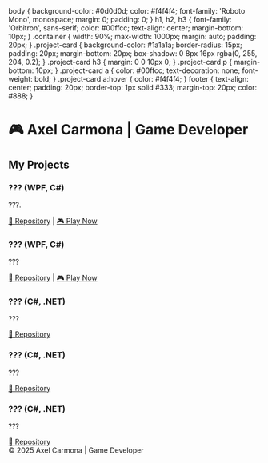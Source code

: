 <!DOCTYPE html>
<html lang="en">
<h
    <style>
        body {
            background-color: #0d0d0d;
            color: #f4f4f4;
            font-family: 'Roboto Mono', monospace;
            margin: 0;
            padding: 0;
        }
        h1, h2, h3 {
            font-family: 'Orbitron', sans-serif;
            color: #00ffcc;
            text-align: center;
            margin-bottom: 10px;
        }
        .container {
            width: 90%;
            max-width: 1000px;
            margin: auto;
            padding: 20px;
        }
        .project-card {
            background-color: #1a1a1a;
            border-radius: 15px;
            padding: 20px;
            margin-bottom: 20px;
            box-shadow: 0 8px 16px rgba(0, 255, 204, 0.2);
        }
        .project-card h3 {
            margin: 0 0 10px 0;
        }
        .project-card p {
            margin-bottom: 10px;
        }
        .project-card a {
            color: #00ffcc;
            text-decoration: none;
            font-weight: bold;
        }
        .project-card a:hover {
            color: #f4f4f4;
        }
        footer {
            text-align: center;
            padding: 20px;
            border-top: 1px solid #333;
            margin-top: 20px;
            color: #888;
        }
    </style>
</head>
<body>
    <div class="container">
        <h1>🎮 Axel Carmona | Game Developer</h1>
        <h2>My Projects</h2>
        <div class="project-card">
            <h3> ??? (WPF, C#)</h3>
            <p>???.</p>
            <a href="#">🔗 Repository</a> | <a href="#">🎮 Play Now</a>
        </div>
        <div class="project-card">
            <h3> ??? (WPF, C#)</h3>
            <p>???</p>
            <a href="#">🔗 Repository</a> | <a href="#">🎮 Play Now</a>
        </div>
        <div class="project-card">
            <h3> ??? (C#, .NET)</h3>
            <p>???</p>
            <a href="#">🔗 Repository</a>
        </div>
           <div class="project-card">
            <h3> ??? (C#, .NET)</h3>
            <p>???</p>
            <a href="#">🔗 Repository</a>
        </div>
           <div class="project-card">
            <h3> ??? (C#, .NET)</h3>
            <p>???</p>
            <a href="#">🔗 Repository</a>
        </div>
        <footer>
            © 2025 Axel Carmona | Game Developer 
        </footer>
    </div>
</body>
</html>

